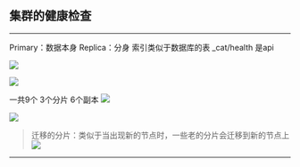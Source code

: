 ## 集群的健康检查
---
Primary：数据本身   Replica：分身 索引类似于数据库的表
_cat/health 是api

![](https://pictures.darkmoon.top/imgs/202306012208147.png)

![](https://pictures.darkmoon.top/imgs/202306012213298.png)

一共9个 3个分片 6个副本
![](https://pictures.darkmoon.top/imgs/202306012223446.png)

![](https://pictures.darkmoon.top/imgs/202306012232807.png)

>迁移的分片：类似于当出现新的节点时，一些老的分片会迁移到新的节点上
![](https://pictures.darkmoon.top/imgs/202306012241514.png)
---